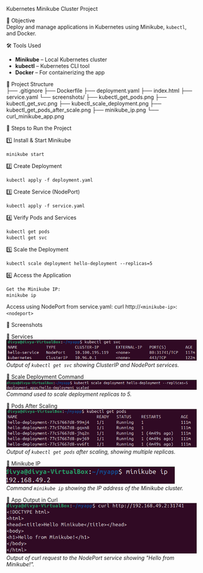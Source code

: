 Kubernetes Minikube Cluster Project


📌 Objective  
Deploy and manage applications in Kubernetes using Minikube, `kubectl`, and Docker.  


🛠 Tools Used  
- **Minikube** – Local Kubernetes cluster  
- **kubectl** – Kubernetes CLI tool  
- **Docker** – For containerizing the app  


📂 Project Structure  
    ├── .gitignore
    ├── Dockerfile
    ├── deployment.yaml
    ├── index.html
    ├── service.yaml
    └── screenshots/
    ├── kubectl_get_pods.png
    ├── kubectl_get_svc.png
    ├── kubectl_scale_deployment.png
    ├── kubectl_get_pods_after_scale.png
    ├── minikube_ip.png
    └── curl_minikube_app.png

                       
🚀 Steps to Run the Project

1️⃣ Install & Start Minikube
  
    minikube start

2️⃣ Create Deployment

    kubectl apply -f deployment.yaml

3️⃣ Create Service (NodePort)

    kubectl apply -f service.yaml

4️⃣ Verify Pods and Services

    kubectl get pods
    kubectl get svc

5️⃣ Scale the Deployment

    kubectl scale deployment hello-deployment --replicas=5

6️⃣ Access the Application

    Get the Minikube IP:
    minikube ip

Access using NodePort from service.yaml:
     curl http://`<minikube-ip>`:`<nodeport>`


📸 Screenshots  
  
  🔹 Services  
    [![Services](screenshots/kubectl_get_svc.png)](screenshots/kubectl_get_svc.png)  
    *Output of `kubectl get svc` showing ClusterIP and NodePort services.*  

  🔹 Scale Deployment Command  
    [![Scale Deployment](screenshots/kubectl_scale_deployment.png)](screenshots/kubectl_scale_deployment.png)  
    *Command used to scale deployment replicas to 5.*  

  🔹 Pods After Scaling  
    [![Pods After Scale](screenshots/kubectl_get_pods_after_scale.png)](screenshots/kubectl_get_pods_after_scale.png)  
    *Output of `kubectl get pods` after scaling, showing multiple replicas.*  

  🔹 Minikube IP  
    [![Minikube IP](screenshots/minikube_ip.png)](screenshots/minikube_ip.png)  
    *Command `minikube ip` showing the IP address of the Minikube cluster.*  

  🔹 App Output in Curl  
    [![Curl Output](screenshots/curl_minikube_app.png)](screenshots/curl_minikube_app.png)  
    *Output of curl request to the NodePort service showing "Hello from Minikube!".*  




